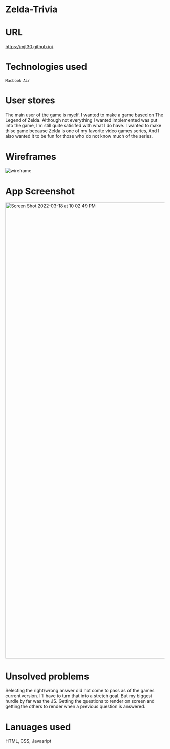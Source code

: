 # Zelda-Trivia

# URL
 https://mjt30.github.io/

# Technologies used
    Macbook Air

# User stores
    
The main user of the game is myelf. I wanted to make a game based on The Legend of Zelda. 
Although not everything I wanted implemented was put into the game, I'm still quite satisifed with what I do have. 
I wanted to make thise game because Zelda is one of my favorite video games series, 
And I also wanted it to be fun for those who do not know much of the series.


# Wireframes


![wireframe](https://user-images.githubusercontent.com/96808978/159108392-5f448544-90a5-4ec7-88ca-2808a13e35ec.jpg)






# App Screenshot

<img width="1440" alt="Screen Shot 2022-03-18 at 10 02 49 PM" src="https://user-images.githubusercontent.com/96808978/159108396-4f4def8c-b123-4c6a-a694-6087559ca9ff.png">



# Unsolved problems
 Selecting the right/wrong answer did not come to pass as of the games current version. 
 I'll have to turn that into a stretch goal. But my biggest hurdle by far was the JS. 
 Getting the questions to render on screen and getting the others to render when a previous question is answered. 
 
 
 # Lanuages used
  HTML, CSS, Javasript





